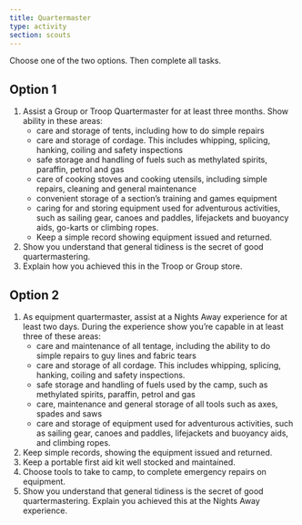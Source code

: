 ```yaml
---
title: Quartermaster
type: activity
section: scouts
---
```


Choose one of the two options. Then complete all tasks.

## Option 1

1. Assist a Group or Troop Quartermaster for at least three months. Show ability in these areas:
	* care and storage of tents, including how to do simple repairs
	* care and storage of cordage. This includes whipping, splicing, hanking, coiling and safety inspections
	* safe storage and handling of fuels such as methylated spirits, paraffin, petrol and gas
	* care of cooking stoves and cooking utensils, including simple repairs, cleaning and general maintenance
	* convenient storage of a section’s training and games equipment
	* caring for and storing equipment used for adventurous  activities, such as sailing gear, canoes and paddles, lifejackets and buoyancy aids, go-karts or climbing ropes.
	* Keep a simple record showing equipment issued and returned.
1. Show you understand that general tidiness is the secret of good quartermastering.
1. Explain how you achieved this in the Troop or Group store.

## Option 2

1. As equipment quartermaster, assist at a Nights Away experience for at least two days. During the experience show you’re capable in at least three of these areas:
	* care and maintenance of all tentage, including the ability to do simple repairs to guy lines and fabric tears
	* care and storage of all cordage. This includes whipping, splicing, hanking, coiling and safety inspections.
	* safe storage and handling of fuels used by the camp, such as methylated  spirits, paraffin, petrol and gas
	* care, maintenance and general storage of all tools such as axes, spades and saws
	* care and storage of equipment used for adventurous  activities, such as sailing gear, canoes and paddles, lifejackets and buoyancy aids, and climbing ropes.
1. Keep simple records, showing the equipment issued and returned.
1. Keep a portable first aid kit well stocked and maintained.
1. Choose tools to take to camp, to complete emergency repairs on equipment.
1. Show you understand that general tidiness is the secret of good quartermastering. Explain you achieved this at the Nights Away experience.

